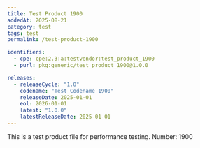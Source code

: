 ```yaml
---
title: Test Product 1900
addedAt: 2025-08-21
category: test
tags: test
permalink: /test-product-1900

identifiers:
  - cpe: cpe:2.3:a:testvendor:test_product_1900
  - purl: pkg:generic/test_product_1900@1.0.0

releases:
  - releaseCycle: "1.0"
    codename: "Test Codename 1900"
    releaseDate: 2025-01-01
    eol: 2026-01-01
    latest: "1.0.0"
    latestReleaseDate: 2025-01-01
---
```


This is a test product file for performance testing. Number: 1900
